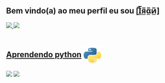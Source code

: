 ## Bem vindo(a) ao meu perfil eu sou **[̲̅I̲̅я̲̅α̲̅и̲̅]**
<div>
  <a href="https://github.com/yIranBR">
  <img height="180em" src="https://github-readme-stats.vercel.app/api?username=yIranBR&show_icons=true&theme=tokyonight&include_all_commits=true&count_private=true"/>
  <img height="140em" src="https://github-readme-stats.vercel.app/api/top-langs/?username=yIranBR&layout=compact&langs_count=7&theme=tokyonight"/>
</div>

<div style="display: inline_block"><br>
  <h2>Aprendendo python<img align="center" alt="Rafa-Python" height="50" width="60" src="https://raw.githubusercontent.com/devicons/devicon/master/icons/python/python-original.svg"></h2>
</div>

<div> 
 <a href="https://www.youtube.com/channel/Iranzin" target="_blank"><img src="https://img.shields.io/badge/YouTube-FF0000?style=for-the-badge&logo=youtube&logoColor=white" target="_blank"></a>
 <a href="https://steamcommunity.com/id/yIranBR" target="_blank"><img src="https://img.shields.io/badge/Steam-000000?style=for-the-badge&logo=steam&logoColor=white" target="_blank"></a>
</div>
